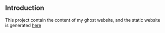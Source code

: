 ## Introduction
This project contain the content of my ghost website, and the static website is generated [here](https://github.com/hanchiang/ghost-static-generated)
